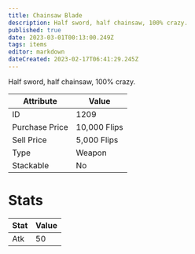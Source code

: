 ```yaml
---
title: Chainsaw Blade
description: Half sword, half chainsaw, 100% crazy.
published: true
date: 2023-03-01T00:13:00.249Z
tags: items
editor: markdown
dateCreated: 2023-02-17T06:41:29.245Z
---
```


Half sword, half chainsaw, 100% crazy.

|Attribute|Value|
|-|-|
|ID|1209|
|Purchase Price|10,000 Flips|
|Sell Price|5,000 Flips|
|Type|Weapon|
|Stackable|No|

# Stats
|Stat|Value|
|-|-|
|Atk|50|
